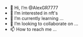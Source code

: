 - 👋 Hi, I’m @AlexGR7777
- 👀 I’m interested in nft's
- 🌱 I’m currently learning ...
- 💞️ I’m looking to collaborate on ...
- 📫 How to reach me ...

<!---
AlexGR7777/AlexGR7777 is a ✨ special ✨ repository because its `README.md` (this file) appears on your GitHub profile.
You can click the Preview link to take a look at your changes.
--->
